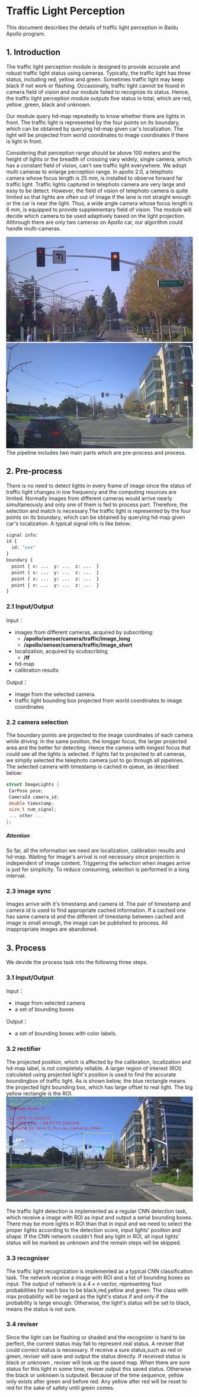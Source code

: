 # Traffic Light Perception
This document describes the details of traffic light perception in Baidu Apollo program.
 
## 1. Introduction
The traffic light perception module is designed to provide accurate and robust traffic light status using cameras. Typically, the traffic light has three status, including red, yellow and green. Sometimes traffic light may keep black if not work or flashing. Occasionally, traffic light cannot be found in camera field of vision and our module failed to recognize its status. Hence, the traffic light perception module outputs five status in total, which are red, yellow ,green, black and unknown.
 
Our module query hd-map repeatedly to know whether there are lights in front. The traffic light is represented by the four points on its boundary, which can be obtained by querying hd-map given car's localization. The light will be projected from world coordinates to image coordinates if there is light in front.
 
Considering that perception range should be above 100 meters and the height of lights or the breadth of crossing vary widely, single camera, which has a constant field of vision, can't see traffic light everywhere. We adopt multi cameras to enlarge perception range. In apollo 2.0, a telephoto camera whose focus length is 25 mm, is installed to observe forward far traffic light. Traffic lights captured in telephoto camera are very large and easy to be detect. However, the field of vision of telephoto camera is quite limited so that lights are often out of image if the lane is not straight enough or the car is near the light. Thus, a wide angle camera whose focus length is 6 mm, is equipped to provide supplementary field of vision. The module will decide which camera to be used adaptively based on the light projection. Althrough there are only two cameras on Apollo car, our algorithm could handle multi-cameras.
 
 ![telephoto camera](images/traffic_light/long.jpg) 
 ![wide angle camera](images/traffic_light/short.jpg)
The pipeline includes two main parts which are pre-process and process.
## 2. Pre-process
 There is no need to detect lights in every frame of image since the status of traffic light changes in low frequency and the computing resurces are limited. Normally images from different cameras would arrive nearly simultaneously and only one of them is fed to process part. Therefore, the selection and match is necessary.The traffic light is represented by the four points on its boundary, which can be obtained by querying hd-map given car's localization. A typical signal info is like below:
``` protobuf
signal info:
id {
  id: "xxx"
}
boundary {
  point { x: ...  y: ...  z: ...  }
  point { x: ...  y: ...  z: ...  }
  point { x: ...  y: ...  z: ...  }
  point { x: ...  y: ...  z: ...  }
}
```

### 2.1 Input/Output
Input：
- images from different cameras, acquired by subscribing:
    - **/apollo/sensor/camera/traffic/image_long**
    - **/apollo/sensor/camera/traffic/image_short**
- localization, acquired by scubscribing 
    - **/tf**
- hd-map
- calibration results
 
Output：
  - image from the selected camera.
  - traffic light bounding box projected from world coordinates to image coordinates

### 2.2 camera selection
 The boundary points are projected to the image coordinates of each camera while driving. In the same position, the longger focus, the larger projected area and the better for detecting. Hence the camera with longest focus that could see all the lights is selected. If lights fail to projected to all cameras, we simplly selected the telephoto camera just to go through all pipelines. The selected camera with timestamp is cached in queue, as described below:
 ``` C++
struct ImageLights {
  CarPose pose;
  CameraId camera_id;
  double timestamp;
  size_t num_signal;
  ... other ...
};
 ```
##### Attention
So far, all the information we need are localization, calibration results and hd-map. Waiting for image's arrival is not necessary since projection is independent of image content. Triggering the selection when images arrive is just for simplicity. To reduce consuming, selection is performed in a long interval.

### 2.3 image sync
Images arrive with it's timestamp and camera id. The pair of timestamp and camera id is used to find appropriate cached information. If a cached one has same camera id and the different of timestamp between cached and image is small enough, the image can be published to process. All inappropriate images are abandoned.
 
## 3. Process
We devide the process task into the following three steps.
### 3.1 Input/Output
Input：
- image from selected camera
- a set of bounding boxes
 
Output：
  - a set of bounding boxes with color labels.

### 3.2 rectifier
The projected position, which is affected by the calibration, localization and hd-map label, is not completely reliable. A larger region of interest (ROI) calculated using projected light's position is used to find the accurate boundingbox of traffic light. As is shown below, the blue rectangle means the projected light bounding box, which has large offset to real light. The big yellow rectangle is the ROI. 
![example](images/traffic_light/example.jpg)

The traffic light detection is implemented as a regular CNN detection task, which receive a image with ROI as input and output a serial bounding boxes. There may be more lights in ROI than that in input and we need to select the proper lights according to the detection score, input lights' position and shape. If the CNN network couldn't find any light in ROI, all input lights' status will be marked as unknown and the remain steps will be skipped.
 
### 3.3 recogniser
The traffic light recognization is implemented as a typical CNN classification task. The network receive a image with ROI and a list of bounding boxes as input. The output of network is a $4\times n$ vector, representing four probabilities for each box to be black,red,yellow and green. The class with max probability will be regard as the light's status if and only if the probability is large enough. Otherwise, the light's status will be set to black, means the status is not sure.
 
### 3.4 reviser
Since the light can be flashing or shaded and the recognizer is hard to be perfect, the current status may fail to represent real status. A reviser that could correct status is necessary. If receive a sure status,such as red or green, reviser will save and output the status directly. If received status is black or unknown , reviser will look up the saved map. When there are sure status for this light in some time, reviser output this saved status. Otherwise the black or unknown is outputed. Because of the time sequence, yellow only exists after green and before red. Any yellow after red will be reset to red for the sake of safety until green comes.
 
